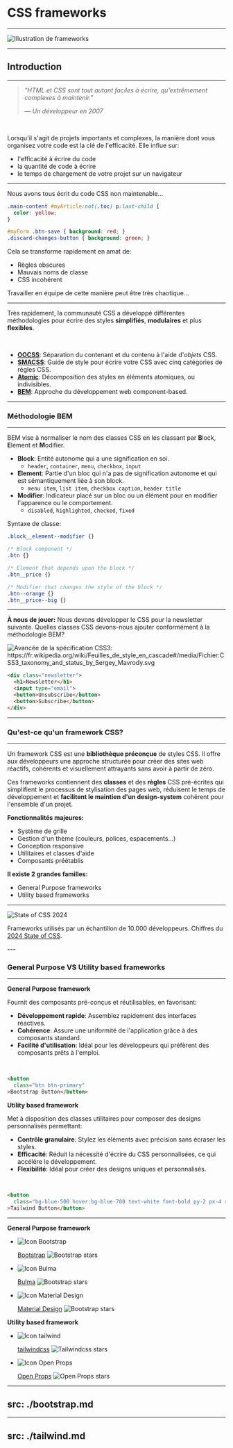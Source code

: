 # CSS frameworks
<Hr />

<div class="flex justify-center h-2/4 mt-15">
  <img src="/images/framework-illustration.png" alt="Illustration de frameworks" class="!border-0"/>
</div>

---

<Breadcrumbs />

## Introduction
<Hr />

> *"HTML et CSS sont tout autant faciles à écrire, qu'extrêmement complexes à maintenir."*
>
> &mdash; <cite>Un développeur en 2007</cite>

<br />

<v-click>

Lorsqu'il s'agit de projets importants et complexes, la manière dont vous organisez votre code est la clé de l'efficacité. Elle influe sur:
</v-click>

<v-clicks>

* l'efficacité à écrire du code
* la quantité de code à écrire 
* le temps de chargement de votre projet sur un navigateur
</v-clicks>

---

<Breadcrumbs />

Nous avons tous écrit du code CSS non maintenable...

```css
.main-content #myArticle:not(.toc) p:last-child {
  color: yellow;
}

#myForm .btn-save { background: red; }
.discard-changes-button { background: green; }
```

<v-click>

Cela se transforme rapidement en amat de:

* Règles obscures
* Mauvais noms de classe
* CSS incohérent
</v-click>


<v-clicks>
<p class="text-right !mt-10">
Travailler en équipe de cette manière peut être très chaotique...
</p>
</v-clicks>

---

<Breadcrumbs />

Très rapidement, la communauté CSS a développé différentes méthodologies pour écrire des styles **simplifiés**, **modulaires** et plus **flexibles**.

<br />

<v-clicks>

* [**OOCSS**](http://oocss.org/): Séparation du contenant et du contenu à l'aide d'*objets* CSS.
* [**SMACSS**](http://smacss.com/): Guide de style pour écrire votre CSS avec cinq catégories de règles CSS.
* [**Atomic**](https://acss.io/): Décomposition des styles en éléments atomiques, ou indivisibles.
* [**BEM**](https://getbem.com/): Approche du développement web component-based.
</v-clicks>

---

<Breadcrumbs />

### Méthodologie BEM
<Hr />

BEM vise à normaliser le nom des classes CSS en les classant par **B**lock, **E**lement et **M**odifier.

<div class="text-sm">
<v-clicks>

* **Block**: Entité autonome qui a une signification en soi.
  * `header`, `container`, `menu`, `checkbox`, `input`
* **Element**: Partie d'un bloc qui n'a pas de signification autonome et qui est sémantiquement liée à son block.
  * `menu item`, `list item`, `checkbox caption`, `header title`
* **Modifier**: Indicateur placé sur un bloc ou un élément pour en modifier l'apparence ou le comportement.
  * `disabled`, `highlighted`, `checked`, `fixed`
</v-clicks>
</div>

<div class="flex justify-center mt-5 gap-5">
<v-clicks>

<div>
<p class="!m-0 text-sm font-bold">
Syntaxe de classe:
</p>

```css
.block__element--modifier {}
```
</div>

```css
/* Block component */
.btn {}

/* Element that depends upon the block */ 
.btn__price {}

/* Modifier that changes the style of the block */
.btn--orange {} 
.btn__price--big {}
```
</v-clicks>
</div>

---

<Breadcrumbs />

**À nous de jouer:** Nous devons développer le CSS pour la newsletter suivante. Quelles classes CSS devons-nous ajouter conformément à la méthodologie BEM?

<div class="grid grid-cols-2 mt-10">
  <img src="/images/bem-exercice.png" alt="Avancée de la spécification CSS3: https://fr.wikipedia.org/wiki/Feuilles_de_style_en_cascade#/media/Fichier:CSS3_taxonomy_and_status_by_Sergey_Mavrody.svg" />

```html {monaco}
<div class="newsletter">
  <h1>Newsletter</h1>
  <input type="email">
  <button>Unsubscribe</button>
  <button>Subscribe</button>
</div>
```
</div>

<!--
```html
<div class="newsletter">
  <h1 class="newsletter__title">
    Newsletter
  </h1>
  <input type="email" class="newsletter__input">
  <button class="newsletter__button">Unsubscribe</button>
  <button class="newsletter__button--primary">Subscribe</button>
</div>
```
-->

---

<Breadcrumbs />

### Qu'est-ce qu'un framework CSS?
<Hr />

Un framework CSS est une **bibliothèque préconçue** de styles CSS. Il offre aux développeurs une approche structurée pour créer des sites web réactifs, cohérents et visuellement attrayants sans avoir à partir de zéro.

<v-click>

Ces frameworks contiennent des **classes** et des **règles** CSS pré-écrites qui simplifient le processus de stylisation des pages web, réduisent le temps de développement et **facilitent le maintien d'un design-system** cohérent pour l'ensemble d'un projet.
</v-click>

<div class="grid grid-cols-2 -mt-3">

<div>
<v-click>

**Fonctionnalités majeures:**
</v-click>

<div class="text-sm">
<v-clicks>

* Système de grille
* Gestion d'un thème (couleurs, polices, espacements...)
* Conception responsive
* Utilitaires et classes d'aide
* Composants préétablis
</v-clicks>
</div>
</div>

<div>
<v-click>

**Il existe 2 grandes familles:**
</v-click>

<v-clicks>

* General Purpose frameworks
* Utility based frameworks
</v-clicks>
</div>

</div>

---

<Breadcrumbs />

<div class="flex justify-center h3/5 mt-10">
  <img src="/images/frameworks-ranking.png" alt="State of CSS 2024" />
</div>

<div class="text-center text-sm">

Frameworks utilisés par un échantillon de 10.000 développeurs. Chiffres du [2024 State of CSS](https://2024.stateofcss.com/en-US/tools/#css_frameworks).
</div>
---

<Breadcrumbs />

### General Purpose VS Utility based frameworks 
<Hr />

<div class="grid grid-cols-2 -mt-3 text-sm gap-5">
<div>
<v-click>

**General Purpose framework**

Fournit des composants pré-conçus et réutilisables, en favorisant:
</v-click>

<v-clicks>

* **Développement rapide**: Assemblez rapidement des interfaces réactives.
* **Cohérence**: Assure une uniformité de l'application grâce à des composants standard.
* **Facilité d'utilisation**: Idéal pour les développeurs qui préfèrent des composants prêts à l'emploi.
</v-clicks>

<br />
<v-click>

```html
<button
  class="btn btn-primary"
>Bootstrap Button</button>
```
</v-click>

</div>

<div>
<v-click>

**Utility based framework** 

Met à disposition des classes utilitaires pour composer des designs personnalisés permettant:
</v-click>

<v-clicks>

* **Contrôle granulaire**: Stylez les éléments avec précision sans écraser les styles.
* **Efficacité**: Réduit la nécessité d'écrire du CSS personnalisées, ce qui accélère le développement.
* **Flexibilité**: Idéal pour créer des designs uniques et personnalisés.
</v-clicks>

<br />
<v-click>

```html
<button
  class="bg-blue-500 hover:bg-blue-700 text-white font-bold py-2 px-4 rounded"
>Tailwind Button</button>
```
</v-click>
</div>

</div>

---

<Breadcrumbs />

<div class="grid grid-cols-2">
<div>

**General Purpose framework**

<ul>
<v-clicks>
<li class="list-none flex gap-5">
  <img src="/images/bootstrap-icon.png" alt="Icon Bootstrap" class="!border-0 h-20"/>

  [Bootstrap](https://getbootstrap.com/)
  <img src="https://img.shields.io/github/stars/twbs/bootstrap.svg?style=social&label=Star" alt="Bootstrap stars" class="!border-0 mt-2"/>
</li>
<li class="list-none flex gap-5">
  <img src="/images/bulma-icon.png" alt="Icon Bulma" class="!border-0 h-20"/>

  [Bulma](https://bulma.io)
  <img src="https://img.shields.io/github/stars/jgthms/bulma.svg?style=social&label=Star" alt="Bootstrap stars" class="!border-0 mt-2"/>
</li>
<li class="list-none flex gap-5">
  <img src="/images/material-icon.png" alt="Icon Material Design" class="!border-0 h-20 !rounded-full"/>

  [Material Design](https://m3.material.io/)
  <img src="https://img.shields.io/github/stars/material-components/material-components-web.svg?style=social&label=Star" alt="Bootstrap stars" class="!border-0 mt-2"/>
</li>
</v-clicks>
</ul>
</div>

<div>

**Utility based framework**

<ul>
<v-clicks>
<li class="list-none flex gap-5">
  <img src="/images/tailwind-icon.png" alt="Icon tailwind" class="!border-0 h-20"/>

  [tailwindcss](https://tailwindcss.com)
  <img src="https://img.shields.io/github/stars/tailwindlabs/tailwindcss.svg?style=social&label=Star" alt="Tailwindcss stars" class="!border-0 mt-2"/>
</li>
<li class="list-none flex gap-5">
  <img src="/images/open-props-icon.png" alt="Icon Open Props" class="!border-0 h-20 !rounded-full"/>

  [Open Props](https://open-props.style)
  <img src="https://img.shields.io/github/stars/argyleink/open-props.svg?style=social&label=Star" alt="Open Props stars" class="!border-0 mt-2"/>
</li>
</v-clicks>
</ul>
</div>
</div>

---
src: ./bootstrap.md
---

---
src: ./tailwind.md
---
